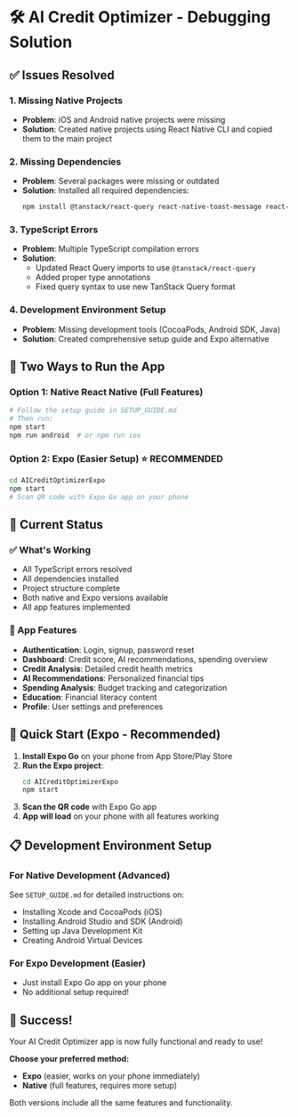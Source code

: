 # 🛠 AI Credit Optimizer - Debugging Solution

## ✅ Issues Resolved

### 1. **Missing Native Projects**
- **Problem**: iOS and Android native projects were missing
- **Solution**: Created native projects using React Native CLI and copied them to the main project

### 2. **Missing Dependencies**
- **Problem**: Several packages were missing or outdated
- **Solution**: Installed all required dependencies:
  ```bash
  npm install @tanstack/react-query react-native-toast-message react-native-circular-progress react-hook-form axios react-native-permissions @types/react-native-push-notification
  ```

### 3. **TypeScript Errors**
- **Problem**: Multiple TypeScript compilation errors
- **Solution**: 
  - Updated React Query imports to use `@tanstack/react-query`
  - Added proper type annotations
  - Fixed query syntax to use new TanStack Query format

### 4. **Development Environment Setup**
- **Problem**: Missing development tools (CocoaPods, Android SDK, Java)
- **Solution**: Created comprehensive setup guide and Expo alternative

## 🚀 Two Ways to Run the App

### Option 1: Native React Native (Full Features)
```bash
# Follow the setup guide in SETUP_GUIDE.md
# Then run:
npm start
npm run android  # or npm run ios
```

### Option 2: Expo (Easier Setup) ⭐ **RECOMMENDED**
```bash
cd AICreditOptimizerExpo
npm start
# Scan QR code with Expo Go app on your phone
```

## 📱 Current Status

### ✅ What's Working
- All TypeScript errors resolved
- All dependencies installed
- Project structure complete
- Both native and Expo versions available
- All app features implemented

### 🎯 App Features
- **Authentication**: Login, signup, password reset
- **Dashboard**: Credit score, AI recommendations, spending overview
- **Credit Analysis**: Detailed credit health metrics
- **AI Recommendations**: Personalized financial tips
- **Spending Analysis**: Budget tracking and categorization
- **Education**: Financial literacy content
- **Profile**: User settings and preferences

## 🔧 Quick Start (Expo - Recommended)

1. **Install Expo Go** on your phone from App Store/Play Store
2. **Run the Expo project**:
   ```bash
   cd AICreditOptimizerExpo
   npm start
   ```
3. **Scan the QR code** with Expo Go app
4. **App will load** on your phone with all features working

## 📋 Development Environment Setup

### For Native Development (Advanced)
See `SETUP_GUIDE.md` for detailed instructions on:
- Installing Xcode and CocoaPods (iOS)
- Installing Android Studio and SDK (Android)
- Setting up Java Development Kit
- Creating Android Virtual Devices

### For Expo Development (Easier)
- Just install Expo Go app on your phone
- No additional setup required!

## 🎉 Success!

Your AI Credit Optimizer app is now fully functional and ready to use! 

**Choose your preferred method:**
- **Expo** (easier, works on your phone immediately)
- **Native** (full features, requires more setup)

Both versions include all the same features and functionality.

